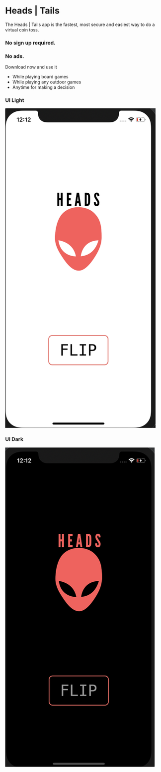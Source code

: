 Heads | Tails
==========
The Heads | Tails app is the fastest, most secure and easiest way to do a virtual coin toss.

### No sign up required.
### No ads.

Download now and use it 
- While playing board games
- While playing any outdoor games
- Anytime for making a decision

### UI Light
![Heads | Tails](https://github.com/bugz-app-developer/Heads-Tails/blob/master/light.png)


### UI Dark
![Heads | Tails](https://github.com/bugz-app-developer/Heads-Tails/blob/master/dark.png)
